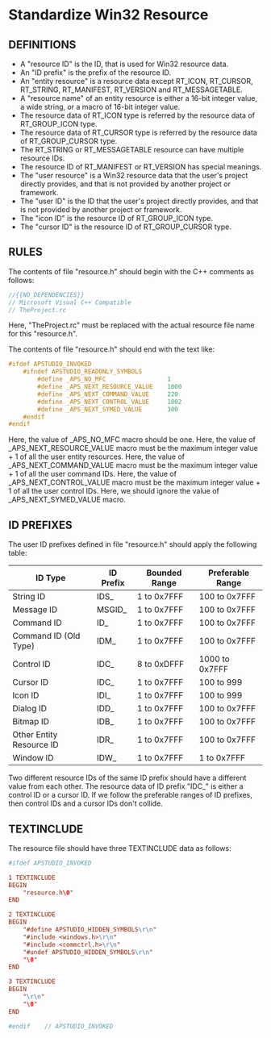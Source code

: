 # Standardize Win32 Resource

## DEFINITIONS

- A "resource ID" is the ID, that is used for Win32 resource data.
- An "ID prefix" is the prefix of the resource ID.
- An "entity resource" is a resource data except RT_ICON, RT_CURSOR, RT_STRING, RT_MANIFEST, RT_VERSION and RT_MESSAGETABLE.
- A "resource name" of an entity resource is either a 16-bit integer value, a wide string, or a macro of 16-bit integer value.
- The resource data of RT_ICON type is referred by the resource data of RT_GROUP_ICON type.
- The resource data of RT_CURSOR type is referred by the resource data of RT_GROUP_CURSOR type.
- The RT_STRING or RT_MESSAGETABLE resource can have multiple resource IDs.
- The resource ID of RT_MANIFEST or RT_VERSION has special meanings.
- The "user resource" is a Win32 resource data that the user's project directly provides, and that is not provided by another project or framework.
- The "user ID" is the ID that the user's project directly provides, and that is not provided by another project or framework.
- The "icon ID" is the resource ID of RT_GROUP_ICON type.
- The "cursor ID" is the resource ID of RT_GROUP_CURSOR type.

## RULES

The contents of file "resource.h" should begin with the C++ comments as follows:

```c
//{{NO_DEPENDENCIES}}
// Microsoft Visual C++ Compatible
// TheProject.rc
```

Here, "TheProject.rc" must be replaced with the actual resource file name for this "resource.h".

The contents of file "resource.h" should end with the text like:

```c
#ifdef APSTUDIO_INVOKED
    #ifndef APSTUDIO_READONLY_SYMBOLS
        #define _APS_NO_MFC                 1
        #define _APS_NEXT_RESOURCE_VALUE    1000
        #define _APS_NEXT_COMMAND_VALUE     220
        #define _APS_NEXT_CONTROL_VALUE     1002
        #define _APS_NEXT_SYMED_VALUE       300
    #endif
#endif
```

Here, the value of _APS_NO_MFC macro should be one.
Here, the value of _APS_NEXT_RESOURCE_VALUE macro must be the maximum integer value + 1 of all the user entity resources.
Here, the value of _APS_NEXT_COMMAND_VALUE macro must be the maximum integer value + 1 of all the user command IDs.
Here, the value of _APS_NEXT_CONTROL_VALUE macro must be the maximum integer value + 1 of all the user control IDs.
Here, we should ignore the value of _APS_NEXT_SYMED_VALUE macro.

## ID PREFIXES

The user ID prefixes defined in file "resource.h" should apply the following table:

| ID Type                  | ID Prefix | Bounded Range | Preferable Range |
|--------------------------|-----------|---------------|------------------|
| String ID                | IDS_      | 1 to 0x7FFF   | 100 to 0x7FFF    |
| Message ID               | MSGID_    | 1 to 0x7FFF   | 100 to 0x7FFF    |
| Command ID               | ID_       | 1 to 0x7FFF   | 100 to 0x7FFF    |
| Command ID (Old Type)    | IDM_      | 1 to 0x7FFF   | 100 to 0x7FFF    |
| Control ID               | IDC_      | 8 to 0xDFFF   | 1000 to 0x7FFF   |
| Cursor ID                | IDC_      | 1 to 0x7FFF   | 100 to 999       |
| Icon ID                  | IDI_      | 1 to 0x7FFF   | 100 to 999       |
| Dialog ID                | IDD_      | 1 to 0x7FFF   | 100 to 0x7FFF    |
| Bitmap ID                | IDB_      | 1 to 0x7FFF   | 100 to 0x7FFF    |
| Other Entity Resource ID | IDR_      | 1 to 0x7FFF   | 100 to 0x7FFF    |
| Window ID                | IDW_      | 1 to 0x7FFF   | 1 to 0x7FFF      |

Two different resource IDs of the same ID prefix should have a different value from each other.
The resource data of ID prefix "IDC_" is either a control ID or a cursor ID.
If we follow the preferable ranges of ID prefixes, then control IDs and a cursor IDs don't collide.

## TEXTINCLUDE

The resource file should have three TEXTINCLUDE data as follows:

```rc
#ifdef APSTUDIO_INVOKED

1 TEXTINCLUDE
BEGIN
    "resource.h\0"
END

2 TEXTINCLUDE 
BEGIN
    "#define APSTUDIO_HIDDEN_SYMBOLS\r\n"
    "#include <windows.h>\r\n"
    "#include <commctrl.h>\r\n"
    "#undef APSTUDIO_HIDDEN_SYMBOLS\r\n"
    "\0"
END

3 TEXTINCLUDE 
BEGIN
    "\r\n"
    "\0"
END

#endif    // APSTUDIO_INVOKED
```
